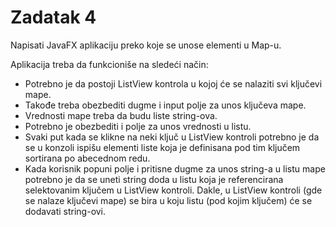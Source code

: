 # Zadatak 4

Napisati JavaFX aplikaciju preko koje se unose elementi u Map-u.

Aplikacija treba da funkcioniše na sledeći način: 
- Potrebno je da postoji ListView kontrola u kojoj će se nalaziti svi ključevi mape.
- Takođe treba obezbediti dugme i input polje za unos ključeva mape. 
- Vrednosti mape treba da budu liste string-ova.
- Potrebno je obezbediti i polje za unos vrednosti u listu. 
- Svaki put kada se klikne na neki ključ u ListView kontroli potrebno je da se u konzoli ispišu elementi liste koja je definisana pod tim ključem sortirana po abecednom redu.
- Kada korisnik popuni polje i pritisne dugme za unos string-a u listu mape potrebno je da se uneti string doda u listu koja je referencirana selektovanim ključem u ListView kontroli. Dakle, u ListView kontroli (gde se nalaze ključevi mape) se bira u koju listu (pod kojim ključem) će se dodavati string-ovi.
